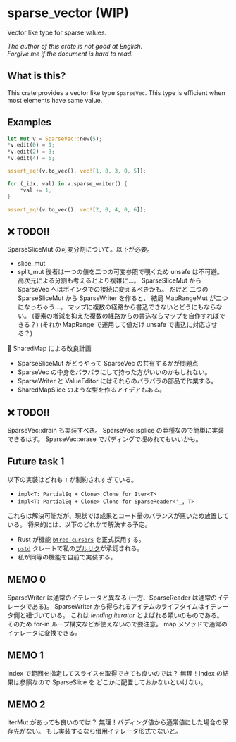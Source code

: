 # sparse_vector (WIP)

Vector like type for sparse values.

_The author of this crate is not good at English._  
_Forgive me if the document is hard to read._

## What is this?

This crate provides a vector like type `SparseVec`.
This type is efficient when most elements have same value.

## Examples

```rust
let mut v = SparseVec::new(5);
*v.edit(0) = 1;
*v.edit(2) = 3;
*v.edit(4) = 5;

assert_eq!(v.to_vec(), vec![1, 0, 3, 0, 5]);

for (_idx, val) in v.sparse_writer() {
    *val += 1;
}

assert_eq!(v.to_vec(), vec![2, 0, 4, 0, 6]);
```

## ❌ TODO!!

SparseSliceMut の可変分割について。以下が必要。
- slice_mut 
- split_mut
後者は一つの値を二つの可変参照で覗くため unsafe は不可避。
高次元による分割も考えるとより複雑に…。
SparseSliceMut から SparseVec へはポインタでの接続に変えるべきかも。
だけど 二つの SparseSliceMut から SparseWriter を作ると、
結局 MapRangeMut が二つになっちゃう…。
マップに複数の経路から書込できないとどうにもならない。
(要素の増減を抑えた複数の経路からの書込ならマップを自作すればできる？)
(それか MapRange で運用して値だけ unsafe で書込に対応させる？)

🤔 SharedMap による改良計画
- SparseSliceMut がどうやって SparseVec の共有するかが問題点
 - SparseVec の中身をバラバラにして持った方がいいのかもしれない。
  - SparseWriter と ValueEditor にはそれらのバラバラの部品で作業する。
 - SharedMapSlice のような型を作るアイデアもある。

## ❌ TODO!!

SparseVec::drain も実装すべき。
SparseVec::splice の亜種なので簡単に実装できるはず。
SparseVec::erase でパディングで埋めれてもいいかも。

## Future task 1

以下の実装はどれも `T` が制約されすぎている。

- `impl<T: PartialEq + Clone> Clone for Iter<T>`
- `impl<T: PartialEq + Clone> Clone for SparseReader<'_, T>`

これらは解決可能だが、現状では成果とコード量のバランスが悪いため放置している。
将来的には、以下のどれかで解決する予定。

- Rust が機能 [`btree_cursors`] を正式採用する。
- [`pstd`] クレートで私の[プルリク][my_pr]が承認される。
- 私が同等の機能を自前で実装する。

[`btree_cursors`]: https://doc.rust-lang.org/beta/unstable-book/library-features/btree-cursors.html
[`pstd`]: https://crates.io/crates/pstd
[my_pr]: https://github.com/georgebarwood/pstd/pull/2

## MEMO 0

SparseWriter は通常のイテレータと異なる (一方、SparseReader は通常のイテレータである)。
SparseWriter から得られるアイテムのライフタイムはイテレータ側と紐づいている。
これは _lending iterator_ とよばれる類いのものである。
そのため for-in ループ構文などが使えないので要注意。
map メソッドで通常のイテレータに変換できる。

## MEMO 1

Index で範囲を指定してスライスを取得できても良いのでは？
無理！Index の結果は参照なので SparseSlice を
どこかに配置しておかないといけない。

## MEMO 2

IterMut があっても良いのでは？
無理！パディング値から通常値にした場合の保存先がない。
もし実装するなら借用イテレータ形式でないと。
